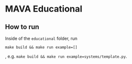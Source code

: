 # MAVA Educational 

## How to run
Inside of the `educational` folder, run
```
make build && make run example=[]
```
, e.g. `make build && make run example=systems/template.py`.